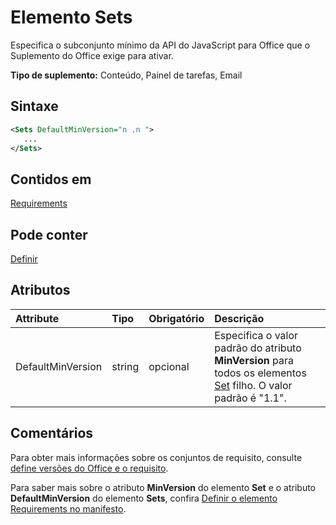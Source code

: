 # <a name="sets-element"></a>Elemento Sets

Especifica o subconjunto mínimo da API do JavaScript para Office que o Suplemento do Office exige para ativar.

**Tipo de suplemento:** Conteúdo, Painel de tarefas, Email

## <a name="syntax"></a>Sintaxe

```XML
<Sets DefaultMinVersion="n .n ">
   ...
</Sets>
```

## <a name="contained-in"></a>Contidos em

[Requirements](requirements.md)

## <a name="can-contain"></a>Pode conter

[Definir](set.md)

## <a name="attributes"></a>Atributos

|**Attribute**|**Tipo**|**Obrigatório**|**Descrição**|
|:-----|:-----|:-----|:-----|
|DefaultMinVersion|string|opcional|Especifica o valor padrão do atributo  **MinVersion** para todos os elementos [Set](set.md) filho. O valor padrão é "1.1".|

## <a name="remarks"></a>Comentários

Para obter mais informações sobre os conjuntos de requisito, consulte [define versões do Office e o requisito](https://docs.microsoft.com/office/dev/add-ins/develop/office-versions-and-requirement-sets).

Para saber mais sobre o atributo **MinVersion** do elemento **Set** e o atributo **DefaultMinVersion** do elemento **Sets**, confira [Definir o elemento Requirements no manifesto](https://docs.microsoft.com/office/dev/add-ins/develop/specify-office-hosts-and-api-requirements#set-the-requirements-element-in-the-manifest).

